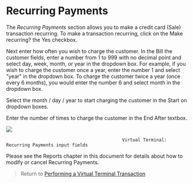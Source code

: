
# Recurring Payments

The *Recurring Payments* section allows you to make a credit card (Sale) transaction recurring. To make a transaction recurring, click on the Make recurring? the Yes checkbox.

Next enter how often you wish to charge the customer. In the Bill the customer fields, enter a number from 1 to 999 with no decimal point and select day, week, month, or year in the dropdown box. For example, if you wish to charge the customer once a year, enter the number 1 and select "year" in the dropdown box. To charge the customer twice a year (once every 6 months), you would enter the number 6 and select month in the dropdown box. 

Select the month / day / year to start charging the customer in the Start on dropdown boxes.

Enter the number of times to charge the customer in the End After textbox.

![](/ipg-na/assets/images/assets/images/recurringPayments.jpg)

												Virtual Terminal: Recurring Payments input fields
												

Please see the Reports chapter in this document for details about how to modify or cancel Recurring Payments.

> Return to [Performing a Virtual Terminal Transaction](?path=docs/additionalInfo/VirtualTerminal.md)														